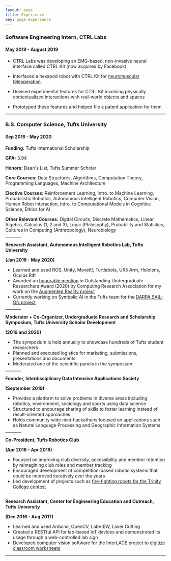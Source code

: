 ```yaml
---
layout: page
title: Experience
key: page-experience
---
```


### Software Engineering Intern, CTRL Labs
#### May 2019 - August 2019

* CTRL Labs was developing an EMG-based, non-invasive neural interface called CTRL Kit (now acquired by Facebook)

* Interfaced a hexapod robot with CTRL Kit for [neuromuscular teleoperation](/projects.html#robot-teleoperation-through-neuromuscular-control)

* Devised experimental features for CTRL Kit involving physically contextualized interactions with real-world objects and spaces 

* Prototyped these features and helped file a patent application for them

--------

### B.S. Computer Science, Tufts University 
#### Sep 2016 - May 2020
**Funding:** Tufts International Scholarship

**GPA:** 3.94

**Honors:** Dean's List, Tufts Summer Scholar

**Core Courses:** Data Structures, Algorithms, Computation Theory, Programming Languages, Machine Architecture

**Elective Courses:** Reinforcement Learning, Intro. to Machine Learning, Probabilistic Robotics, Autonomous Intelligent Robotics, Computer Vision, Human Robot Interaction, Intro. to Computational Models in Cognitive Science, Ethics for AI

**Other Relevant Courses:** Digital Circuits, Discrete Mathematics, Linear Algebra, Calculus (1, 2 and 3), Logic (Philosophy), Probability and Statistics, Cultures in Computing (Anthropology), Neurobiology

<hr align="center" width="10%">

**Research Assistant, Autonomous Intelligent Robotics Lab, Tufts University**

**(Jan 2018 - May 2020)**

* Learned and used ROS, Unity, MoveIt!, Turtlebots, UR5 Arm, Hololens, Oculus Rift
* Awarded an [honorable mention](https://cra.org/about/awards/outstanding-undergraduate-researcher-award/) in Outstanding Undergraduate Researchers Award (2020) by Computing Research Association for my work on the [Augmented Reality project](/projects.html#visualizing-a-robots-perspective-in-augmented-reality)
* Currently working on Symbolic AI in the Tufts team for the [DARPA SAIL-ON project](https://www.darpa.mil/news-events/2019-02-14)

<hr align="center" width="10%">

**Moderator + Co-Organizer, Undergraduate Research and Scholarship Symposium, Tufts University Scholar Development**

**(2019 and 2020)**

* The symposium is held annually to showcase hundreds of Tufts student researchers
* Planned and executed logistics for marketing, submissions, presentations and documents
* Moderated one of the scientific panels in the symposium

<hr align="center" width="10%">

**Founder, Interdisciplinary Data Intensive Applications Society**

**(September 2019)**

* Provides a platform to solve problems in diverse areas including robotics, environment, sociology and sports using data science
* Structured to encourage sharing of skills to foster learning instead of result-oriented approaches
* Holds community wide mini-hackathons focused on applications such as Natural Language Processing and Geographic Information Systems

<hr align="center" width="10%">


**Co-President, Tufts Robotics Club**

**(Apr 2018 - Apr 2019)**
* Focused on improving club diversity, accessibility and member retention by reimagining club roles and member tracking
* Encouraged development of competition-based robotic systems that could be improved iteratively over the years
* Led development of projects such as [fire-fighting robots for the Trinity College contest](/projects.html#trinity-college-international-fire-fighting-robot-contest)

<hr align="center" width="10%">

**Research Assistant, Center for Engineering Education and Outreach, Tufts University**

**(Dec 2016 - Aug 2017)**

* Learned and used Arduino, OpenCV, LabVIEW, Laser Cutting
* Created a RESTful API for lab-based IoT devices and demonstrated its usage through a web-controlled lab sign
* Developed computer vision software for the InterLACE project to [digitize classroom worksheets](/projects.html#programming-robots-through-paper-worksheets)

---